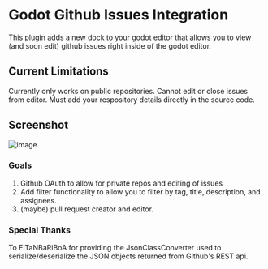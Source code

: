 # Godot Github Issues Integration
This plugin adds a new dock to your godot editor that allows you
to view (and soon edit) github issues right inside of the godot editor.

## Current Limitations
Currently only works on public repositories.
Cannot edit or close issues from editor.
Must add your respository details directly in the source code.

## Screenshot
![image](https://github.com/user-attachments/assets/aeab6c2c-32a5-4574-96dc-668acb593203)

### Goals
1. Github OAuth to allow for private repos and editing of issues
2. Add filter functionality to allow you to filter by tag, title, description, and assignees.
3. (maybe) pull request creator and editor.

### Special Thanks
To EiTaNBaRiBoA for providing the JsonClassConverter used to serialize/deserialize the JSON objects returned from Github's REST api.
